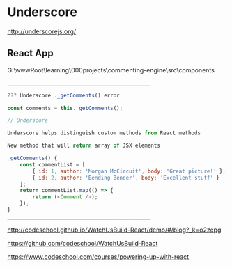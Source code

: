 # Underscore

http://underscorejs.org/


## React App


G:\wwwRoot\learning\000projects\commenting-engine\src\components

```js
______________________________________________

??? Underscore ._getComments() error

const comments = this._getComments();

// Underscore

Underscore helps distinguish custom methods from React methods

New method that will return array of JSX elements

_getComments() {
    const commentList = [
        { id: 1, author: 'Morgan McCircuit', body: 'Great picture!' },
        { id: 2, author: 'Bending Bender', body: 'Excellent stuff' }
    ];
    return commentList.map(() => {
        return (<Comment />);
    });
}
______________________________________________
``` 




http://codeschool.github.io/WatchUsBuild-React/demo/#/blog?_k=o2zepg

https://github.com/codeschool/WatchUsBuild-React


https://www.codeschool.com/courses/powering-up-with-react










